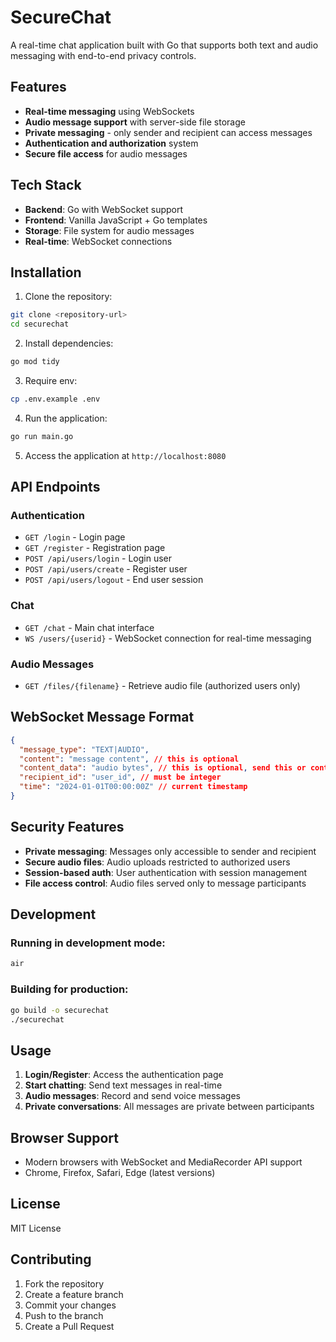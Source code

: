 # SecureChat

A real-time chat application built with Go that supports both text and audio messaging with end-to-end privacy controls.

## Features

- **Real-time messaging** using WebSockets
- **Audio message support** with server-side file storage
- **Private messaging** - only sender and recipient can access messages
- **Authentication and authorization** system
- **Secure file access** for audio messages

## Tech Stack

- **Backend**: Go with WebSocket support
- **Frontend**: Vanilla JavaScript + Go templates
- **Storage**: File system for audio messages
- **Real-time**: WebSocket connections

## Installation

1. Clone the repository:
```bash
git clone <repository-url>
cd securechat
```

2. Install dependencies:
```bash
go mod tidy
```

3. Require env:
```bash
cp .env.example .env
```

4. Run the application:
```bash
go run main.go
```

5. Access the application at `http://localhost:8080`


## API Endpoints

### Authentication
- `GET /login` - Login page
- `GET /register` - Registration page
- `POST /api/users/login` - Login user
- `POST /api/users/create` - Register user
- `POST /api/users/logout` - End user session

### Chat
- `GET /chat` - Main chat interface
- `WS /users/{userid}` - WebSocket connection for real-time messaging

### Audio Messages
- `GET /files/{filename}` - Retrieve audio file (authorized users only)

## WebSocket Message Format

```json
{
  "message_type": "TEXT|AUDIO",
  "content": "message content", // this is optional
  "content_data": "audio bytes", // this is optional, send this or content
  "recipient_id": "user_id", // must be integer
  "time": "2024-01-01T00:00:00Z" // current timestamp
}
```

## Security Features

- **Private messaging**: Messages only accessible to sender and recipient
- **Secure audio files**: Audio uploads restricted to authorized users
- **Session-based auth**: User authentication with session management
- **File access control**: Audio files served only to message participants

## Development

### Running in development mode:
```bash
air
```

### Building for production:
```bash
go build -o securechat
./securechat
```

## Usage

1. **Login/Register**: Access the authentication page
2. **Start chatting**: Send text messages in real-time
3. **Audio messages**: Record and send voice messages
4. **Private conversations**: All messages are private between participants

## Browser Support

- Modern browsers with WebSocket and MediaRecorder API support
- Chrome, Firefox, Safari, Edge (latest versions)

## License

MIT License

## Contributing

1. Fork the repository
2. Create a feature branch
3. Commit your changes
4. Push to the branch
5. Create a Pull Request
